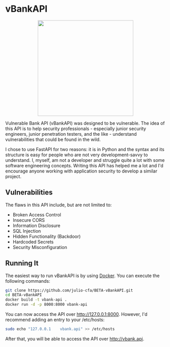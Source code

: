 # vBankAPI

<div align="center"><img src="https://i.imgur.com/6Roz3pD.png" width="300"></center></div>
<p></p>Vulnerable Bank API (vBankAPI) was designed to be vulnerable. The idea of this API is to help security professionals - especially junior security engineers, junior penetration testers, and the like - understand vulnerabilities that could be found in the wild.</p>

<p>I chose to use FastAPI for two reasons: it is in Python and the syntax and its structure is easy for people who are not very development-savvy to understand. I, myself, am not a developer and struggle quite a lot with some software engineering concepts. Writing this API has helped me a lot and I'd encourage anyone working with application security to develop a similar project.</p>

## Vulnerabilities

The flaws in this API include, but are not limited to:
- Broken Access Control
- Insecure CORS
- Information Disclosure
- SQL Injection
- Hidden Functionality (Backdoor)
- Hardcoded Secrets
- Security Misconfiguration

## Running It

The easiest way to run vBankAPI is by using <a href="https://docs.docker.com/engine/install/">Docker</a>. You can execute the following commands:

```bash
git clone https://github.com/julio-cfa/BETA-vBankAPI.git
cd BETA-vBankAPI
docker build -t vbank-api .
docker run -d -p 8000:8000 vbank-api
```

You can now access the API over http://127.0.0.1:8000. However, I'd recommend adding an entry to your /etc/hosts:

```bash
sudo echo "127.0.0.1	vbank.api" >> /etc/hosts
```

After that, you will be able to access the API over http://vbank.api.

